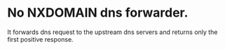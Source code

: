 # No NXDOMAIN dns forwarder. 
It forwards dns request to the upstream dns servers and returns only the first positive response.
